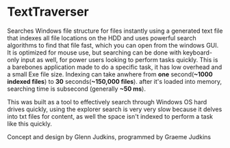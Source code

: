 # TextTraverser
  Searches Windows file structure for files instantly using a generated text file that indexes all file locations on the HDD and uses powerful search algorithms to find that file fast, which you can open from the windows GUI. It is optimized for mouse use, but searching can be done with keyboard-only input as well, for power users looking to perform tasks quickly. This is a barebones application made to do a specific task, it has low overhead and a small Exe file size. Indexing can take anwhere from **one** second(**~1000 indexed files**) to **30** seconds(**~150,000 files**). after it's loaded into memory, searching time is subsecond (generally **~50 ms**). 

  This was built as a tool to effectively search through Windows OS hard drives quickly, using the explorer search is very very slow because it delves into txt files for content, as well the space isn't indexed to perform a task like this quickly.
  
  Concept and design by Glenn Judkins, programmed by Graeme Judkins
